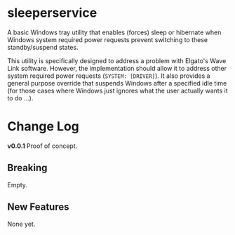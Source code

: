 <!---
# cspell: ignore venv sleeperservice Elgato
---> 

# sleeperservice

A basic Windows tray utility that enables (forces) sleep or hibernate when Windows
system required power requests prevent switching to these standby/suspend states. 

This utility is specifically designed to address a problem with Elgato's Wave Link 
software. However, the implementation should allow it to address other system required
power requests (`SYSTEM: [DRIVER]`). It also provides a general purpose override that
suspends Windows after a specified idle time (for those cases where Windows just ignores
what the user actually wants it to do ...).

# Change Log

**v0.0.1** Proof of concept. 

## Breaking

Empty. 

## New Features

None yet.
